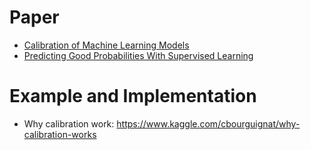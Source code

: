 # Paper
* [Calibration of Machine Learning Models](http://users.dsic.upv.es/~flip/papers/BFHRHandbook2010.pdf)
* [Predicting Good Probabilities With Supervised Learning](https://www.cs.cornell.edu/~alexn/papers/calibration.icml05.crc.rev3.pdf)

# Example and Implementation
* Why calibration work: https://www.kaggle.com/cbourguignat/why-calibration-works

